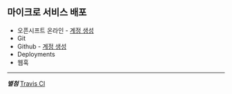 ## 마이크로 서비스 배포


* 오픈시프트 온라인 - [계정 생성](https://manage.openshift.com/)
* Git
* Github - [계정 생성](https://github.com)
* Deployments
* 웹훅

---

___별첨___ [Travis CI](https://docs.travis-ci.com/user/deployment/openshift)
